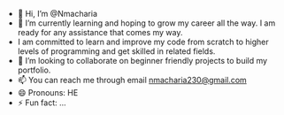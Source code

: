 - 👋 Hi, I’m @Nmacharia
- 🌱 I’m currently learning and hoping to grow my career all the way. I am ready for any assistance that comes my way.
- I am committed to learn and improve my code from scratch to higher levels of programming and get skilled in related fields.
- 💞️ I’m looking to collaborate on beginner friendly projects to build my portfolio.
- 📫 You can reach me through email nmacharia230@gmail.com
- 😄 Pronouns: HE
- ⚡ Fun fact: ...

<!---
Nmacharia/Nmacharia is a ✨ special ✨ repository because its `README.md` (this file) appears on your GitHub profile.
You can click the Preview link to take a look at your changes.
--->
